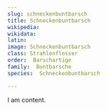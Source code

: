 ```yaml
---
slug: schneckenbuntbarsch
title: Schneckenbuntbarsch
wikipedia: 
wikidata: 
latin:
image: Schneckenbuntbarsch
class: Strahlenflosser
order:  Barschartige
family:  Buntbarsche
species:  Schneckenbuntbarsch

---
```


I am content.
